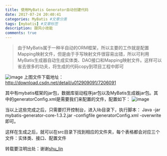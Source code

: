 ```yaml
---
title: 使用MyBatis Generator自动创建代码
date: 2017-07-24 20:40:41
categories: MyBatis #文章分类
tags: [mybatis] #文章标签
description: 跟风小技能
comments: true
---
```

> 由于MyBatis属于一种半自动的ORM框架，所以主要的工作就是配置Mapping映射文件，但是由于手写映射文件很容易出错，所以可利用MyBatis生成器自动生成实体类、DAO接口和Mapping映射文件。这样可以省去很多的功夫，将生成的代码copy到项目工程中即可

![image](http://otkzd4sua.bkt.clouddn.com/mybatis.png)
上图文件下载地址：http://download.csdn.net/detail/u012909091/7206091

其中有mybatis框架的jar包，数据库驱动程序jar包以及MyBatis生成器jar包。其中的generatorConfig.xml是需要我们来配置的文件，配置如下：
![image](http://otkzd4sua.bkt.clouddn.com/generator.png)
       
当以上这些完成之后，只需要打开控制台，进入lib目录下，执行脚本：
Java -jar mybatis-generator-core-1.3.2.jar -configfile generatorConfig.xml -overwrite
即可。

这样在生成之后，就可以在src目录下找到相应的文件夹，每个表格都会对应三个文件：实体类、接口、配置文件


转载要注明出处：谢谢[shu_lin](http://blog.csdn.net/zhshulin/article/details/23912615)